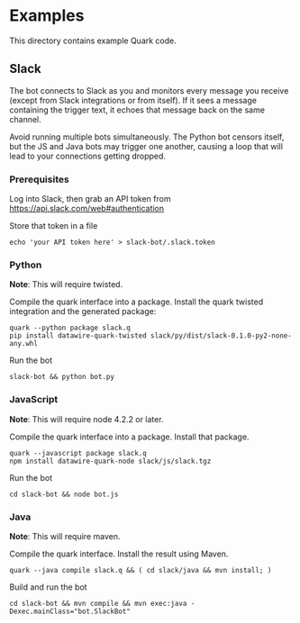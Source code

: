 # Examples

This directory contains example Quark code.


## Slack

The bot connects to Slack as you and monitors every message you receive (except from Slack integrations or from itself). If it sees a message containing the trigger text, it echoes that message back on the same channel.

Avoid running multiple bots simultaneously. The Python bot censors itself, but the JS and Java bots may trigger one another, causing a loop that will lead to your connections getting dropped.


### Prerequisites

Log into Slack, then grab an API token from https://api.slack.com/web#authentication

Store that token in a file

    echo 'your API token here' > slack-bot/.slack.token


### Python

**Note**: This will require twisted.

Compile the quark interface into a package. Install the quark twisted
integration and the generated package:

    quark --python package slack.q
    pip install datawire-quark-twisted slack/py/dist/slack-0.1.0-py2-none-any.whl

Run the bot

    slack-bot && python bot.py


### JavaScript

**Note**: This will require node 4.2.2 or later.

Compile the quark interface into a package. Install that package.

    quark --javascript package slack.q
    npm install datawire-quark-node slack/js/slack.tgz

Run the bot

    cd slack-bot && node bot.js


### Java

**Note**: This will require maven.

Compile the quark interface. Install the result using Maven.

    quark --java compile slack.q && ( cd slack/java && mvn install; )


Build and run the bot

    cd slack-bot && mvn compile && mvn exec:java -Dexec.mainClass="bot.SlackBot"
